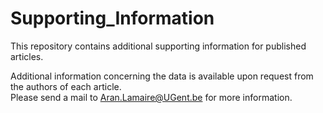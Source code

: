 # Supporting_Information
This repository contains additional supporting information for published articles.

Additional information concerning the data is available upon request from the authors of each article.  
Please send a mail to Aran.Lamaire@UGent.be for more information.
